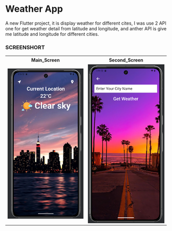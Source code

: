 # Weather App

A new Flutter project, it is display weather for different cites,
I was use 2 API one for get weather detail from latitude and longitude, and anther API is give me latitude and longitude for different cities.

<h3>SCREENSHORT</h3>
<table>
  <tr>
    <th>Main_Screen</th>
    <th>Second_Screen</th>
  <tr>
    <td><img src = "https://github.com/Tusharlathiya8140/Weather-app/blob/master/main.png?raw=true"></td>
    <td><img src = "https://github.com/Tusharlathiya8140/Weather-app/blob/master/second_screen.png?raw=true"></td>
  </tr>
</table>

